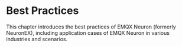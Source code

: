 # Best Practices

This chapter introduces the best practices of EMQX Neuron (formerly NeuronEX), including application cases of EMQX Neuron in various industries and scenarios.
